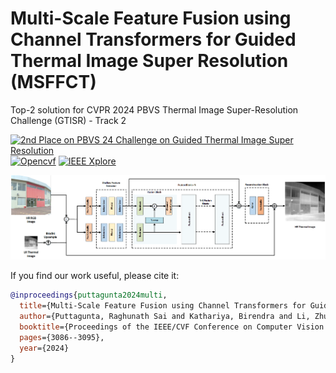 # Multi-Scale Feature Fusion using Channel Transformers for Guided Thermal Image Super Resolution (MSFFCT)
Top-2 solution for CVPR 2024 PBVS Thermal Image Super-Resolution Challenge (GTISR) - Track 2


[![2nd Place on PBVS 24 Challenge on Guided Thermal Image Super Resolution](https://img.shields.io/badge/PBVS%202024%20Challenge-blue?style=flat-square)](https://codalab.lisn.upsaclay.fr/competitions/17014)
[![Opencvf](https://img.shields.io/badge/OpenCVF-gray?style=flat-square)](https://openaccess.thecvf.com/content/CVPR2024W/PBVS/papers/Puttagunta_Multi-Scale_Feature_Fusion_using_Channel_Transformers_for_Guided_Thermal_Image_CVPRW_2024_paper.pdf)
[![IEEE Xplore](https://img.shields.io/badge/IEEEXplore-blue?style=flat-square)](https://ieeexplore.ieee.org/document/10678381)

![Network Architecture](https://github.com/raghunath19/MSFFCT/blob/0c23b4f0b03736dcf6b44a280df1d924a18ee483/thermal_proposed_GTISR.png)



If you find our work useful, please cite it:

```bibtex
@inproceedings{puttagunta2024multi,
  title={Multi-Scale Feature Fusion using Channel Transformers for Guided Thermal Image Super Resolution},
  author={Puttagunta, Raghunath Sai and Kathariya, Birendra and Li, Zhu and York, George},
  booktitle={Proceedings of the IEEE/CVF Conference on Computer Vision and Pattern Recognition},
  pages={3086--3095},
  year={2024}
}
